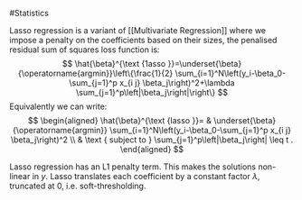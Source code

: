 #Statistics 

Lasso regression is a variant of [[Multivariate Regression]] where we impose a penalty on the coefficients based on their sizes, the penalised residual sum of squares loss function is:$$
\hat{\beta}^{\text {1asso }}=\underset{\beta}{\operatorname{argmin}}\left\{\frac{1}{2} \sum_{i=1}^N\left(y_i-\beta_0-\sum_{j=1}^p x_{i j} \beta_j\right)^2+\lambda \sum_{j=1}^p\left|\beta_j\right|\right\}
$$
Equivalently we can write:
$$
\begin{aligned}
\hat{\beta}^{\text {lasso }}= & \underset{\beta}{\operatorname{argmin}} \sum_{i=1}^N\left(y_i-\beta_0-\sum_{j=1}^p x_{i j} \beta_j\right)^2 \\
& \text { subject to } \sum_{j=1}^p\left|\beta_j\right| \leq t .
\end{aligned}
$$


Lasso regression has an L1 penalty term. This makes the solutions non-linear in $y$. Lasso translates each coefficient by a constant factor $\lambda$, truncated at 0, i.e. soft-thresholding. 
